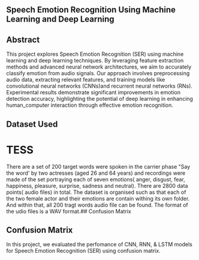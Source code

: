 ## Speech Emotion Recognition Using Machine Learning and Deep Learning
## Abstract 

This project explores Speech Emotion Recognition (SER) using machine learning and deep learning techniques. By leveraging feature extraction methods and advanced neural network architectures, we aim to accurately classify emotion from audio signals. Our approach involves preprocessing audio data, extracting relevant features, and training models like convolutional neural networks (CNNs)and recurrent neural networks (RNs). Experimental results demonstrate significant improvements in emotion detection accuracy, highlighting the potential of deep learning in enhancing human_computer interaction through effective emotion recognition.
## Dataset Used
# TESS

There are a set of 200 target words were spoken in the carrier phase "Say the word' by two actresses (aged 26 and 64 years) and recordings were made of the set portraying each of seven emotions( anger, disgust, fear, happiness, pleasure, surprise, sadness and neutral). There are 2800 data points( audio files) in total. The dataset is organised such as that each of the two female actor and their emotions are contain withing its own folder. And within that, all 200 tragt words audio file can be found. The format of the udio files is a WAV format.## Confusion Matrix
## Confusion Matrix

In this project, we evaluated the perfomance of CNN, RNN, & LSTM models for Speech Emotion Recognition (SER) using confusion matrix.